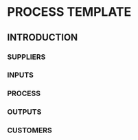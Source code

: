 <!-- THE NAME OF THE PROCESS -->
# PROCESS TEMPLATE

<!-- WHY DOES THIS PROCESS EXIST? -->
## INTRODUCTION

<!-- WHO PROVIDES INPUT TO THE PROCESS? -->
### SUPPLIERS

<!-- WHAT INPUTS ARE NEEDED? -->
### INPUTS

<!-- HOW ARE INPUTS TRANSFORMED INTO OUTPUTS? -->
### PROCESS

<!-- WHAT OUTPUTS ARE PROVIDED? -->
### OUTPUTS

<!-- WHO RECEIVES THE OUTPUTS OF THE PROCESS? -->
### CUSTOMERS
